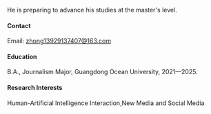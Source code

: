 

He is preparing to advance his studies at the master's level.
#### Contact

Email: zhong13929137407@163.com

#### Education
B.A., Journalism Major, Guangdong Ocean University, 2021—2025.

#### Research Interests
Human-Artificial Intelligence Interaction,New Media and Social Media
